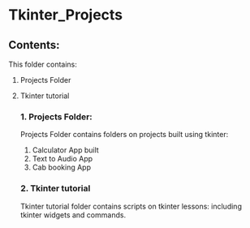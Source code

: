 # Tkinter_Projects

## Contents:
  This folder contains:
  1. Projects Folder
  2. Tkinter tutorial



     ### 1. Projects Folder:
      Projects Folder contains folders on projects built using tkinter:
     1. Calculator App built
     2. Text to Audio App
     3. Cab booking App

     ### 2. Tkinter tutorial
     Tkinter tutorial folder contains scripts on tkinter lessons: including tkinter widgets and commands.

